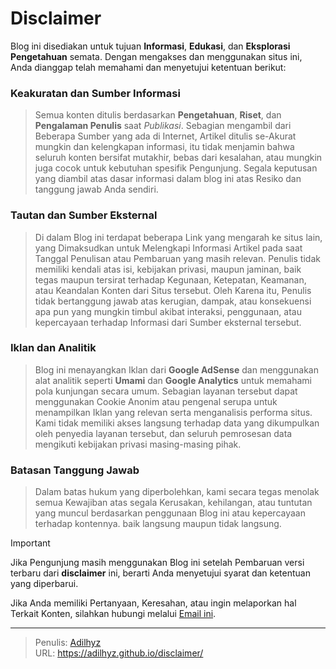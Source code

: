 # Disclaimer


Blog ini disediakan untuk tujuan **Informasi**, **Edukasi**, dan **Eksplorasi Pengetahuan** semata. Dengan mengakses dan menggunakan situs ini, Anda dianggap telah memahami dan menyetujui ketentuan berikut:

### Keakuratan dan Sumber Informasi

> Semua konten ditulis berdasarkan **Pengetahuan**, **Riset**, dan **Pengalaman Penulis** saat *Publikasi*. Sebagian mengambil dari Beberapa Sumber yang ada di Internet, Artikel ditulis se-Akurat mungkin dan kelengkapan informasi, itu tidak menjamin bahwa seluruh konten bersifat mutakhir, bebas dari kesalahan, atau mungkin juga cocok untuk kebutuhan spesifik Pengunjung. Segala keputusan yang diambil atas dasar informasi dalam blog ini atas Resiko dan tanggung jawab Anda sendiri.

### Tautan dan Sumber Eksternal

> Di dalam Blog ini terdapat beberapa Link yang mengarah ke situs lain, yang Dimaksudkan untuk Melengkapi Informasi Artikel pada saat Tanggal Penulisan atau Pembaruan yang masih relevan.
Penulis tidak memiliki kendali atas isi, kebijakan privasi, maupun jaminan, baik tegas maupun tersirat terhadap Kegunaan, Ketepatan, Keamanan, atau Keandalan Konten dari Situs tersebut.
Oleh Karena itu, Penulis tidak bertanggung jawab atas kerugian, dampak, atau konsekuensi apa pun yang mungkin timbul akibat interaksi, penggunaan, atau kepercayaan terhadap Informasi dari Sumber eksternal tersebut.

### Iklan dan Analitik

> Blog ini menayangkan Iklan dari **Google AdSense** dan menggunakan alat analitik seperti **Umami** dan **Google Analytics** untuk memahami pola kunjungan secara umum.
Sebagian layanan tersebut dapat menggunakan Cookie Anonim atau pengenal serupa untuk menampilkan Iklan yang relevan serta menganalisis performa situs.
Kami tidak memiliki akses langsung terhadap data yang dikumpulkan oleh penyedia layanan tersebut, dan seluruh pemrosesan data mengikuti kebijakan privasi masing-masing pihak.

### Batasan Tanggung Jawab

> Dalam batas hukum yang diperbolehkan, kami secara tegas menolak semua Kewajiban atas segala Kerusakan, kehilangan, atau tuntutan yang muncul berdasarkan penggunaan Blog ini atau kepercayaan terhadap kontennya. baik langsung maupun tidak langsung.

> [!important]
> Jika Pengunjung masih menggunakan Blog ini setelah Pembaruan versi terbaru dari **disclaimer** ini, berarti Anda menyetujui syarat dan ketentuan yang diperbarui.

Jika Anda memiliki Pertanyaan, Keresahan, atau ingin melaporkan hal Terkait Konten, silahkan hubungi melalui [Email ini](mailto:sandyadilhayyi@gmail.com).

---

> Penulis: [Adilhyz](https://github.com/adilhyz)  
> URL: https://adilhyz.github.io/disclaimer/  


